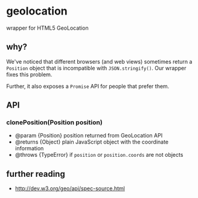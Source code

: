 # geolocation

wrapper for HTML5 GeoLocation

## why?

We've noticed that different browsers (and web views) sometimes return a
`Position` object that is incompatible with `JSON.stringify()`. Our wrapper
fixes this problem.

Further, it also exposes a `Promise` API for people that prefer them.

## API

### clonePosition(Position position)

- @param {Position} position returned from GeoLocation API
- @returns {Object} plain JavaScript object with the coordinate information
- @throws {TypeError} if `position` or `position.coords` are not objects

## further reading

- http://dev.w3.org/geo/api/spec-source.html

